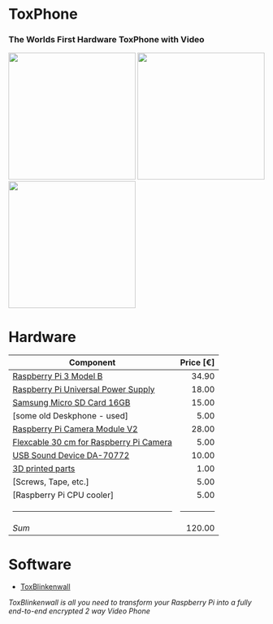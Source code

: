 # ToxPhone
### The Worlds First Hardware ToxPhone with Video


<img src="https://raw.githubusercontent.com/zoff99/ToxPhone/master/doc/images/ToxPhone_promo_001.png" width="250" />&nbsp;<img src="https://raw.githubusercontent.com/zoff99/ToxPhone/master/doc/images/ToxPhone_promo_002.png" height="250" /><br>
<img src="https://raw.githubusercontent.com/zoff99/ToxPhone/master/doc/images/ToxPhone_promo_003.png" width="250" />

# Hardware

| Component   |Price [€]     |
| ----------- | ---:|
| [Raspberry Pi 3 Model B](https://www.raspberrypi.org/products/raspberry-pi-3-model-b/)| 34.90 | 
| [Raspberry Pi Universal Power Supply](https://www.raspberrypi.org/products/raspberry-pi-universal-power-supply/)| 18.00 | 
| [Samsung Micro SD Card 16GB](https://www.amazon.de/Samsung-Micro-Class-Speicherkarte-Adapter/dp/B06XFSZGCC/)| 15.00 | 
| [some old Deskphone - used]| 5.00| 
| [Raspberry Pi Camera Module V2](https://www.raspberrypi.org/products/camera-module-v2/)|28.00 | 
| [Flexcable 30 cm for Raspberry Pi Camera](https://www.amazon.de/gp/product/B01NAXKTDP)| 5.00 | 
| [USB Sound Device DA-70772](https://www.amazon.de/gp/product/B000FIH4FQ)| 10.00| 
| [3D printed parts](https://github.com/zoff99/ToxPhone/tree/master/3D_printer_parts/)| 1.00| 
| [Screws, Tape, etc.]| 5.00| 
| [Raspberry Pi CPU cooler]| 5.00| 
| <hr> | <hr> |
| *Sum*| 120.00|

# Software

* [ToxBlinkenwall](https://github.com/zoff99/ToxBlinkenwall)

*ToxBlinkenwall is all you need to transform your Raspberry Pi into a fully end-to-end encrypted 2 way Video Phone*
